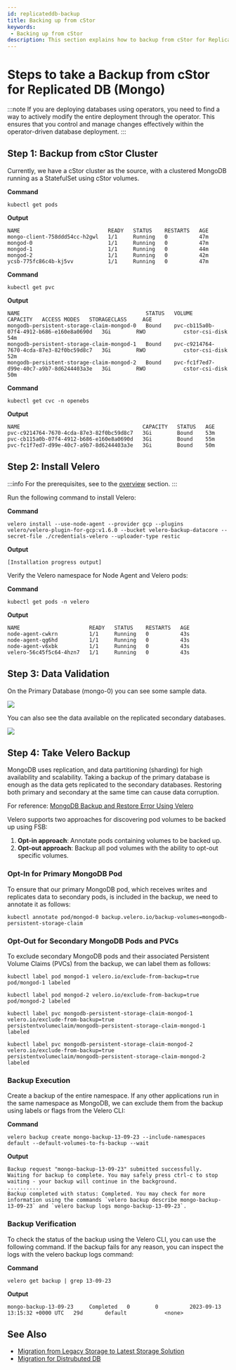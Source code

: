 ```yaml
---
id: replicateddb-backup
title: Backing up from cStor
keywords:
 - Backing up from cStor
description: This section explains how to backup from cStor for Replicated DBs.
---
```

# Steps to take a Backup from cStor for Replicated DB (Mongo)

:::note
If you are deploying databases using operators, you need to find a way to actively modify the entire deployment through the operator. This ensures that you control and manage changes effectively within the operator-driven database deployment.
:::

## Step 1: Backup from cStor Cluster

Currently, we have a cStor cluster as the source, with a clustered MongoDB running as a StatefulSet using cStor volumes. 

**Command**

```
kubectl get pods
```

**Output**

```
NAME                            READY   STATUS    RESTARTS   AGE
mongo-client-758ddd54cc-h2gwl   1/1     Running   0          47m
mongod-0                        1/1     Running   0          47m
mongod-1                        1/1     Running   0          44m
mongod-2                        1/1     Running   0          42m
ycsb-775fc86c4b-kj5vv           1/1     Running   0          47m
```

**Command**

```
kubectl get pvc
```

**Output**

```
NAME                                        STATUS   VOLUME                                     CAPACITY   ACCESS MODES   STORAGECLASS     AGE
mongodb-persistent-storage-claim-mongod-0   Bound    pvc-cb115a0b-07f4-4912-b686-e160e8a0690d   3Gi        RWO            cstor-csi-disk   54m
mongodb-persistent-storage-claim-mongod-1   Bound    pvc-c9214764-7670-4cda-87e3-82f0bc59d8c7   3Gi        RWO            cstor-csi-disk   52m
mongodb-persistent-storage-claim-mongod-2   Bound    pvc-fc1f7ed7-d99e-40c7-a9b7-8d6244403a3e   3Gi        RWO            cstor-csi-disk   50m
```

**Command**

```
kubectl get cvc -n openebs
```

**Output**

```
NAME                                       CAPACITY   STATUS   AGE
pvc-c9214764-7670-4cda-87e3-82f0bc59d8c7   3Gi        Bound    53m
pvc-cb115a0b-07f4-4912-b686-e160e8a0690d   3Gi        Bound    55m
pvc-fc1f7ed7-d99e-40c7-a9b7-8d6244403a3e   3Gi        Bound    50m
```

## Step 2: Install Velero

:::info
For the prerequisites, see to the [overview](../overview.md) section.
:::

Run the following command to install Velero:

**Command**

```
velero install --use-node-agent --provider gcp --plugins velero/velero-plugin-for-gcp:v1.6.0 --bucket velero-backup-datacore --secret-file ./credentials-velero --uploader-type restic
```

**Output**

```
[Installation progress output]
```

Verify the Velero namespace for Node Agent and Velero pods:

**Command**

```
kubectl get pods -n velero
```

**Output**

```
NAME                      READY   STATUS    RESTARTS   AGE
node-agent-cwkrn          1/1     Running   0          43s
node-agent-qg6hd          1/1     Running   0          43s
node-agent-v6xbk          1/1     Running   0          43s
velero-56c45f5c64-4hzn7   1/1     Running   0          43s
```

## Step 3: Data Validation

On the Primary Database (mongo-0) you can see some sample data.

![](https://hackmd.io/_uploads/HkNDm0CJa.png)

You can also see the data available on the replicated secondary databases.

![](https://hackmd.io/_uploads/H1aKmRCkT.png)


## Step 4: Take Velero Backup

MongoDB uses replication, and data partitioning (sharding) for high availability and scalability. Taking a backup of the primary database is enough as the data gets replicated to the secondary databases. Restoring both primary and secondary at the same time can cause data corruption.

For reference: [MongoDB Backup and Restore Error Using Velero](https://www.mongodb.com/community/forums/t/mongodb-backup-and-restore-error-using-velero-and-minio-on-premise-kubernetes-cluster/223683/3)

Velero supports two approaches for discovering pod volumes to be backed up using FSB:

1. **Opt-in approach**: Annotate pods containing volumes to be backed up.
2. **Opt-out approach**: Backup all pod volumes with the ability to opt-out specific volumes.

### Opt-In for Primary MongoDB Pod

To ensure that our primary MongoDB pod, which receives writes and replicates data to secondary pods, is included in the backup, we need to annotate it as follows:

```
kubectl annotate pod/mongod-0 backup.velero.io/backup-volumes=mongodb-persistent-storage-claim
```

### Opt-Out for Secondary MongoDB Pods and PVCs

To exclude secondary MongoDB pods and their associated Persistent Volume Claims (PVCs) from the backup, we can label them as follows:

```
kubectl label pod mongod-1 velero.io/exclude-from-backup=true
pod/mongod-1 labeled
```

```
kubectl label pod mongod-2 velero.io/exclude-from-backup=true
pod/mongod-2 labeled
```

```
kubectl label pvc mongodb-persistent-storage-claim-mongod-1 velero.io/exclude-from-backup=true
persistentvolumeclaim/mongodb-persistent-storage-claim-mongod-1 labeled
```

```
kubectl label pvc mongodb-persistent-storage-claim-mongod-2 velero.io/exclude-from-backup=true
persistentvolumeclaim/mongodb-persistent-storage-claim-mongod-2 labeled
```

### Backup Execution

Create a backup of the entire namespace. If any other applications run in the same namespace as MongoDB, we can exclude them from the backup using labels or flags from the Velero CLI:

**Command**

```
velero backup create mongo-backup-13-09-23 --include-namespaces default --default-volumes-to-fs-backup --wait
```

**Output**

```
Backup request "mongo-backup-13-09-23" submitted successfully.
Waiting for backup to complete. You may safely press ctrl-c to stop waiting - your backup will continue in the background.
...........
Backup completed with status: Completed. You may check for more information using the commands `velero backup describe mongo-backup-13-09-23` and `velero backup logs mongo-backup-13-09-23`.
```

### Backup Verification

To check the status of the backup using the Velero CLI, you can use the following command. If the backup fails for any reason, you can inspect the logs with the velero backup logs command:

**Command**

```
velero get backup | grep 13-09-23
```

**Output**

```
mongo-backup-13-09-23     Completed   0        0          2023-09-13 13:15:32 +0000 UTC   29d       default            <none>
```

## See Also

- [Migration from Legacy Storage to Latest Storage Solution](../data-migration/migration-using-pv-migrate.md)
- [Migration for Distrubuted DB](../data-migration/migration-using-velero/migration-for-distributed-db/distributeddb-backup.md)
